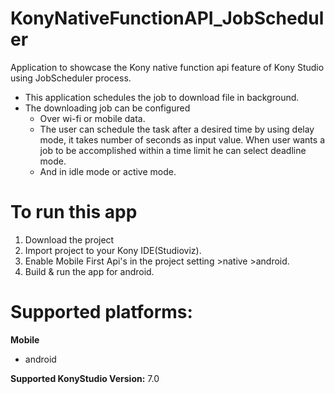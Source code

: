 # KonyNativeFunctionAPI_JobScheduler
Application to showcase the Kony native function api feature of Kony Studio using JobScheduler process.
- This application schedules the job to download file in background.
- The downloading job can be configured 
	- Over wi-fi or mobile data.
	- The user can schedule the task after a desired time by using delay mode, it takes number of seconds as input value.
	  When user wants a job to be accomplished within a time limit he can select deadline mode.
	- And in idle mode or active mode.

# To run this app

1. Download the project
2. Import project to your Kony IDE(Studioviz).
3. Enable Mobile First Api's in the project setting >native >android.
4. Build & run the app for android.

# Supported platforms:
**Mobile**
 * android

**Supported KonyStudio Version:** 7.0

